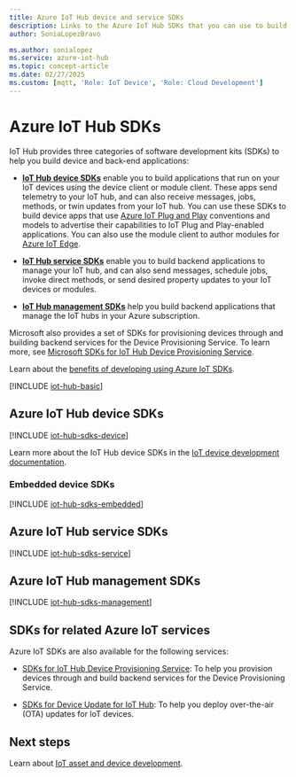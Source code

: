 ```yaml
---
title: Azure IoT Hub device and service SDKs
description: Links to the Azure IoT Hub SDKs that you can use to build device apps and back-end apps.
author: SoniaLopezBravo

ms.author: sonialopez
ms.service: azure-iot-hub
ms.topic: concept-article
ms.date: 02/27/2025
ms.custom: [mqtt, 'Role: IoT Device', 'Role: Cloud Development']
---
```


# Azure IoT Hub SDKs

IoT Hub provides three categories of software development kits (SDKs) to help you build device and back-end applications:

* [**IoT Hub device SDKs**](#azure-iot-hub-device-sdks) enable you to build applications that run on your IoT devices using the device client or module client. These apps send telemetry to your IoT hub, and can also receive messages, jobs, methods, or twin updates from your IoT hub. You can use these SDKs to build device apps that use [Azure IoT Plug and Play](../iot/overview-iot-plug-and-play.md) conventions and models to advertise their capabilities to IoT Plug and Play-enabled applications. You can also use the module client to author modules for [Azure IoT Edge](../iot-edge/about-iot-edge.md).

* [**IoT Hub service SDKs**](#azure-iot-hub-service-sdks) enable you to build backend applications to manage your IoT hub, and can also send messages, schedule jobs, invoke direct methods, or send desired property updates to your IoT devices or modules.

* [**IoT Hub management SDKs**](#azure-iot-hub-management-sdks) help you build backend applications that manage the IoT hubs in your Azure subscription.

Microsoft also provides a set of SDKs for provisioning devices through and building backend services for the Device Provisioning Service. To learn more, see [Microsoft SDKs for IoT Hub Device Provisioning Service](../iot-dps/libraries-sdks.md).

Learn about the [benefits of developing using Azure IoT SDKs](https://azure.microsoft.com/blog/benefits-of-using-the-azure-iot-sdks-in-your-azure-iot-solution/).

[!INCLUDE [iot-hub-basic](../../includes/iot-hub-basic-partial.md)]

## Azure IoT Hub device SDKs

[!INCLUDE [iot-hub-sdks-device](../../includes/iot-hub-sdks-device.md)]

Learn more about the IoT Hub device SDKs in the [IoT device development documentation](../iot/iot-sdks.md).

### Embedded device SDKs

[!INCLUDE [iot-hub-sdks-embedded](../../includes/iot-hub-sdks-embedded.md)]

## Azure IoT Hub service SDKs

[!INCLUDE [iot-hub-sdks-service](../../includes/iot-hub-sdks-service.md)]

## Azure IoT Hub management SDKs

[!INCLUDE [iot-hub-sdks-management](../../includes/iot-hub-sdks-management.md)]

## SDKs for related Azure IoT services

Azure IoT SDKs are also available for the following services:

* [SDKs for IoT Hub Device Provisioning Service](../iot-dps/libraries-sdks.md): To help you provision devices through and build backend services for the Device Provisioning Service.

* [SDKs for Device Update for IoT Hub](../iot-hub-device-update/understand-device-update.md): To help you deploy over-the-air (OTA) updates for IoT devices.

## Next steps

Learn about [IoT asset and device development](../iot/concepts-manage-device-reconnections.md).
